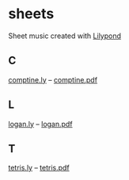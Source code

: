 # sheets

Sheet music created with [Lilypond](lilypond.org)

## C

[comptine.ly](ly/comptine.ly) – [comptine.pdf](pdf/comptine.pdf)

## L

[logan.ly](ly/logan.ly) – [logan.pdf](pdf/logan.pdf)

## T

[tetris.ly](ly/tetris.ly) – [tetris.pdf](pdf/tetris.pdf)
